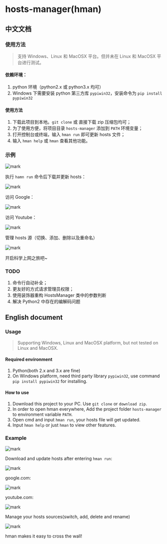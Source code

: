 # hosts-manager(hman)

## 中文文档

### 使用方法

> 支持 Windows、Linux 和 MacOSX 平台。但并未在 Linux 和 MacOSX 平台进行测试。

#### 依赖环境：

1. python 环境（python2.x 或 python3.x 均可）
2. Windows 下需要安装 python 第三方库 `pypiwin32`，安装命令为 `pip install pypiwin32`

#### 使用方法

1. 下载此项目到本地。`git clone` 或 直接下载 zip 压缩包均可；
2. 为了使用方便，将项目目录 `hosts-manager` 添加到 `PATH` 环境变量；
3. 打开控制台或终端，输入 `hman run` 即可更新 hosts 文件；
4. 输入 `hman help` 或 `hman` 查看其他功能。

### 示例

![mark](http://os09d5k4j.bkt.clouddn.com/image/170905/ajG0bEBLG1.png?imageslim)

执行 `hamn run` 命令后下载并更新 hosts：

![mark](http://os09d5k4j.bkt.clouddn.com/image/170904/H52l5FJb7b.png?imageslim)

访问 Google：

![mark](http://os09d5k4j.bkt.clouddn.com/image/170905/4G5m5cG0CD.png?imageslim)

访问 Youtube：

![mark](http://os09d5k4j.bkt.clouddn.com/image/170905/l90b5kkcFD.png?imageslim)

管理 hosts 源（切换、添加、删除以及重命名）

![mark](http://os09d5k4j.bkt.clouddn.com/image/170905/idLbAc1Kce.png?imageslim)

开启科学上网之旅吧~

### TODO

1. 命令行自动补全；
2. 更友好的方式请求管理员权限；
3. 使用装饰器重构 HostsManager 类中的参数判断
4. 解决 Python2 中存在的编解码问题

## English document

### Usage

> Supporting Windows, Linux and MacOSX platform, but not tested on Linux and MacOSX.

#### Required environment

1. Python(both 2.x and 3.x are fine)
2. On Windows platform, need third party library `pypiwin32`, use command `pip install pypiwin32` for installing.

#### How to use

1. Download this project to your PC. Use `git clone` or `download zip`.
2. In order to open hman everywhere, Add the project folder `hosts-manager` to environment variable `PATH`.
3. Open cmd and input `hman run`, your hosts file will get updated.
4. Input `hman help` or just `hman` to view other features.

### Example

![mark](http://os09d5k4j.bkt.clouddn.com/image/170905/ajG0bEBLG1.png?imageslim)

Download and update hosts after entering `hman run`:

![mark](http://os09d5k4j.bkt.clouddn.com/image/170904/H52l5FJb7b.png?imageslim)

google.com: 

![mark](http://os09d5k4j.bkt.clouddn.com/image/170905/4G5m5cG0CD.png?imageslim)

youtube.com:

![mark](http://os09d5k4j.bkt.clouddn.com/image/170905/l90b5kkcFD.png?imageslim)

Manage your hosts sources(switch, add, delete and rename)

![mark](http://os09d5k4j.bkt.clouddn.com/image/170905/idLbAc1Kce.png?imageslim)

hman makes it easy to cross the wall!
